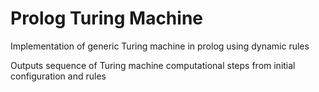 # Prolog Turing Machine
Implementation of generic Turing machine in prolog using dynamic rules 

Outputs sequence of Turing machine computational steps from initial configuration and rules
